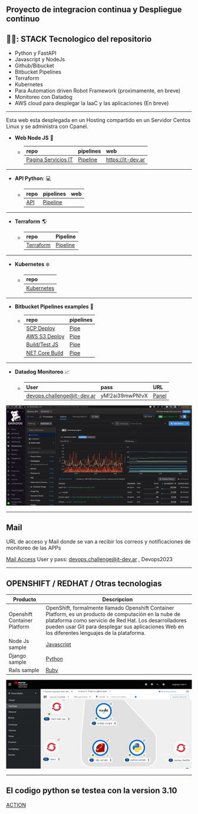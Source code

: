   ## Proyecto de integracion continua y Despliegue continuo

 ## 💪🏿:  STACK Tecnologico del repositorio
 -  Python y FastAPI
 -  Javascript y NodeJs
 -  Github/Bibucket
 -  Bitbucket Pipelines
 -  Terraform
 -  Kubernetes
 -  Para Automation driven Robot Framework (proximamente, en breve)
 -  Monitoreo con Datadog
 -  AWS cloud para desplegar la IaaC y las aplicaciones (En breve)

***
  
  Esta web esta desplegada en un Hosting compartido en un Servidor Centos Linux y se administra con Cpanel.

  - **Web Node JS** :page_facing_up:
    - | repo | pipelines | web |
      | ---- | --------- | --- |
      | [Pagina Servicios IT](https://lnkd.in/dzdymabZ) | [Pipeline](https://lnkd.in/dmqsiAA3) |  https://it-dev.ar |

***

 - **API Python**: :computer:
    - | repo | pipelines | web |
      | ---- | --------- | --- |
      | [API](https://lnkd.in/dCprxyyh) | [Pipeline](https://lnkd.in/dJ_rZPWF) |    |


***
  - **Terraform** :earth_americas:
    - | repo | Pipeline |
      | ---- | -------- |
      | [Terraform](https://lnkd.in/dnaY_wdm) | [Pipeline](https://lnkd.in/deDQ9PPJ) |


***
  - **Kubernetes** :snowflake:
    - | repo | 
      | ---- |
      | [Kubernetes]() |

***

 - **Bitbucket Pipelines examples** :milky_way:
    - | repo | pipelines |
      | ---- | --------- |
      | [SCP Deploy](https://lnkd.in/dDiRVzb4) | [Pipe](https://lnkd.in/dzjXnDr5) |
      | [AWS S3 Deploy](https://lnkd.in/d3RW9M73) | [Pipe](https://lnkd.in/d2b3WAHb) |
      | [Build/Test JS](https://lnkd.in/dq3_EXbC) | [Pipe](https://lnkd.in/dPfSMmxT) |
      | [NET Core Build](https://lnkd.in/d5jBUbAg) | [Pipe](https://lnkd.in/dvnRprC3) |

***

 - **Datadog Monitoreo** 	:chart_with_upwards_trend:
    - | User | pass | URL |
      | ---- | ---- | --- |
      | devops.challenge@it-dev.ar | yM!2ai39mwPN!vX | [Panel](https://lnkd.in/dJVPcz69) |

![Datadog](/img/datadog.JPG)

***

  ## Mail

URL de acceso y Mail donde se van a recibir los correos y notificaciones de monitoreo de las APPs

[Mail Access](https://it-dev.ar:2096/cpsess4739002919/3rdparty/roundcube/?_task=mail&_mbox=INBOX) User y pass: devops.challenge@it-dev.ar , Devops2023

***

## OPENSHIFT / REDHAT / Otras tecnologias


| Producto | Descripcion |
|  ----------- | ----------- |
| Openshift Container Platform | OpenShift, formalmente llamado Openshift Container Platform, es un producto de computación en la nube de plataforma como servicio de Red Hat. Los desarrolladores pueden usar Git para desplegar sus aplicaciones Web en los diferentes lenguajes de la plataforma. |
| Node Js sample | [Javascript](https://lnkd.in/deqmTWVB) |
| Django sample | [Python](https://lnkd.in/daDeigcv) |
| Rails sample | [Ruby](https://lnkd.in/dFVYvFzh) |



![Openshift](/img/openshift.JPG)

***


## El codigo python se testea con la version 3.10

[ACTION](https://github.com/ericuade/devops.challenge/actions)
